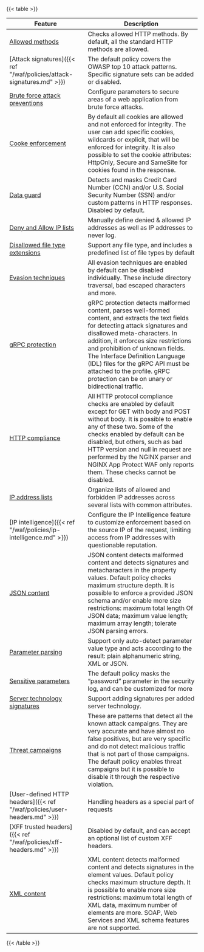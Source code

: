 ---
---

{{< table >}}

| Feature                             | Description |
| ----------------------------------- | ----------- |
| [Allowed methods]()                 | Checks allowed HTTP methods. By default, all the standard HTTP methods are allowed. |
| [Attack signatures]({{< ref "/waf/policies/attack-signatures.md" >}}) | The default policy covers the OWASP top 10 attack patterns. Specific signature sets can be added or disabled. |
| [Brute force attack preventions]()  | Configure parameters to secure areas of a web application from brute force attacks. |
| [Cooke enforcement]()               | By default all cookies are allowed and not enforced for integrity. The user can add specific cookies, wildcards or explicit, that will be enforced for integrity. It is also possible to set the cookie attributes: HttpOnly, Secure and SameSite for cookies found in the response. |
| [Data guard]()                      | Detects and masks Credit Card Number (CCN) and/or U.S. Social Security Number (SSN) and/or custom patterns in HTTP responses. Disabled by default. |
| [Deny and Allow IP lists]()         | Manually define denied & allowed IP addresses as well as IP addresses to never log. |
| [Disallowed file type extensions]() | Support any file type, and includes a predefined list of file types by default |
| [Evasion techniques]()              | All evasion techniques are enabled by default can be disabled individually. These include directory traversal, bad escaped characters and more. |
| [gRPC protection]()                 | gRPC protection detects malformed content, parses well-formed content, and extracts the text fields for detecting attack signatures and disallowed meta-characters. In addition, it enforces size restrictions and prohibition of unknown fields. The Interface Definition Language (IDL) files for the gRPC API must be attached to the profile. gRPC protection can be on unary or bidirectional traffic. |
| [HTTP compliance]()                 | All HTTP protocol compliance checks are enabled by default except for GET with body and POST without body. It is possible to enable any of these two. Some of the checks enabled by default can be disabled, but others, such as bad HTTP version and null in request are performed by the NGINX parser and NGINX App Protect WAF only reports them. These checks cannot be disabled. |
| [IP address lists]()                | Organize lists of allowed and forbidden IP addresses across several lists with common attributes. |
| [IP intelligence]({{< ref "/waf/policies/ip-intelligence.md" >}}) | Configure the IP Intelligence feature to customize enforcement based on the source IP of the request, limiting access from IP addresses with questionable reputation. |
| [JSON content]()                    | JSON content detects malformed content and detects signatures and metacharacters in the property values. Default policy checks maximum structure depth. It is possible to enforce a provided JSON schema and/or enable more size restrictions: maximum total length Of JSON data; maximum value length; maximum array length; tolerate JSON parsing errors. |
| [Parameter parsing]()               | Support only auto-detect parameter value type and acts according to the result: plain alphanumeric string, XML or JSON. |
| [Sensitive parameters]()            | The default policy masks the “password” parameter in the security log, and can be customized for more | 
| [Server technology signatures]()    | Support adding signatures per added server technology. |
| [Threat campaigns]()                | These are patterns that detect all the known attack campaigns. They are very accurate and have almost no false positives, but are very specific and do not detect malicious traffic that is not part of those campaigns. The default policy enables threat campaigns but it is possible to disable it through the respective violation. |
| [User-defined HTTP headers]({{< ref "/waf/policies/user-headers.md" >}}) | Handling headers as a special part of requests |
| [XFF trusted headers]({{< ref "/waf/policies/xff-headers.md" >}}) | Disabled by default, and can accept an optional list of custom XFF headers. |
| [XML content]()                     | XML content detects malformed content and detects signatures in the element values. Default policy checks maximum structure depth. It is possible to enable more size restrictions: maximum total length of XML data, maximum number of elements are more. SOAP, Web Services and XML schema features are not supported. |

{{< /table >}}